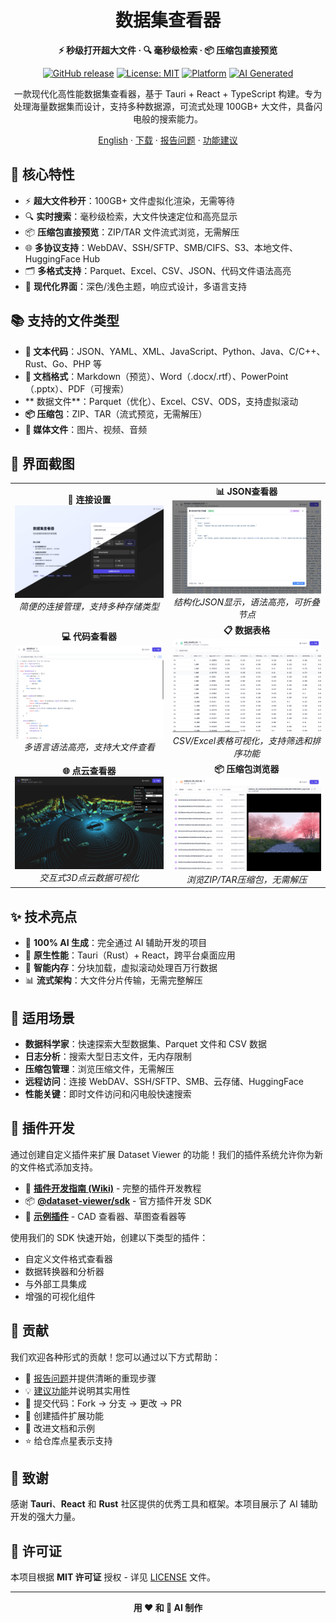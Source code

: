 <div align="center">

# 数据集查看器

**⚡ 秒级打开超大文件 · 🔍 毫秒级检索 · 📦 压缩包直接预览**

[![GitHub release](https://img.shields.io/github/release/stardustai/dataset-viewer.svg)](https://github.com/stardustai/dataset-viewer/releases/latest) [![License: MIT](https://img.shields.io/badge/License-MIT-yellow.svg)](https://opensource.org/licenses/MIT) [![Platform](https://img.shields.io/badge/platform-Windows%20%7C%20macOS%20%7C%20Linux-lightgrey)](https://github.com/stardustai/dataset-viewer/releases) [![AI Generated](https://img.shields.io/badge/100%25-AI%20Generated-blue)](https://github.com/stardustai/dataset-viewer)

一款现代化高性能数据集查看器，基于 Tauri + React + TypeScript 构建。专为处理海量数据集而设计，支持多种数据源，可流式处理 100GB+ 大文件，具备闪电般的搜索能力。

[English](README.md) · [下载](https://github.com/stardustai/dataset-viewer/releases/latest) · [报告问题](https://github.com/stardustai/dataset-viewer/issues) · [功能建议](https://github.com/stardustai/dataset-viewer/issues)

</div>



## 🚀 核心特性

- ⚡ **超大文件秒开**：100GB+ 文件虚拟化渲染，无需等待
- 🔍 **实时搜索**：毫秒级检索，大文件快速定位和高亮显示
- 📦 **压缩包直接预览**：ZIP/TAR 文件流式浏览，无需解压
- 🌐 **多协议支持**：WebDAV、SSH/SFTP、SMB/CIFS、S3、本地文件、HuggingFace Hub
- 🗂️ **多格式支持**：Parquet、Excel、CSV、JSON、代码文件语法高亮
- 🎨 **现代化界面**：深色/浅色主题，响应式设计，多语言支持

## 📚 支持的文件类型

- **📄 文本代码**：JSON、YAML、XML、JavaScript、Python、Java、C/C++、Rust、Go、PHP 等
- **📝 文档格式**：Markdown（预览）、Word（.docx/.rtf）、PowerPoint（.pptx）、PDF（可搜索）
- ** 数据文件**：Parquet（优化）、Excel、CSV、ODS，支持虚拟滚动
- **📦 压缩包**：ZIP、TAR（流式预览，无需解压）
- **📱 媒体文件**：图片、视频、音频

## 📸 界面截图

<div align="center">
<table width="100%">
  <tr>
    <td align="center" width="50%">
      <b>🔗 连接设置</b><br>
      <img src="screenshots/connect.png" alt="连接设置" style="max-width:100%;">
      <br><em>简便的连接管理，支持多种存储类型</em>
    </td>
    <td align="center" width="50%">
      <b>📊 JSON查看器</b><br>
      <img src="screenshots/json.png" alt="JSON查看器" style="max-width:100%;">
      <br><em>结构化JSON显示，语法高亮，可折叠节点</em>
    </td>
  </tr>
  <tr>
    <td align="center" width="50%">
      <b>💻 代码查看器</b><br>
      <img src="screenshots/code.png" alt="代码查看器" style="max-width:100%;">
      <br><em>多语言语法高亮，支持大文件查看</em>
    </td>
    <td align="center" width="50%">
      <b>📋 数据表格</b><br>
      <img src="screenshots/sheet.png" alt="数据表格" style="max-width:100%;">
      <br><em>CSV/Excel表格可视化，支持筛选和排序功能</em>
    </td>
  </tr>
  <tr>
    <td align="center" width="50%">
      <b>🌐 点云查看器</b><br>
      <img src="screenshots/pointcloud.png" alt="点云查看器" style="max-width:100%;">
      <br><em>交互式3D点云数据可视化</em>
    </td>
    <td align="center" width="50%">
      <b>📦 压缩包浏览器</b><br>
      <img src="screenshots/archive.png" alt="压缩包浏览器" style="max-width:100%;">
      <br><em>浏览ZIP/TAR压缩包，无需解压</em>
    </td>
  </tr>
</table>
</div>

## ✨ 技术亮点

- 🤖 **100% AI 生成**：完全通过 AI 辅助开发的项目
- 🚀 **原生性能**：Tauri（Rust）+ React，跨平台桌面应用
- 🧠 **智能内存**：分块加载，虚拟滚动处理百万行数据
- 📊 **流式架构**：大文件分片传输，无需完整解压

## 🎯 适用场景

- **数据科学家**：快速探索大型数据集、Parquet 文件和 CSV 数据
- **日志分析**：搜索大型日志文件，无内存限制
- **压缩包管理**：浏览压缩文件，无需解压
- **远程访问**：连接 WebDAV、SSH/SFTP、SMB、云存储、HuggingFace
- **性能关键**：即时文件访问和闪电般快速搜索

## 🔌 插件开发

通过创建自定义插件来扩展 Dataset Viewer 的功能！我们的插件系统允许你为新的文件格式添加支持。

- 📖 **[插件开发指南 (Wiki)](https://github.com/stardustai/dataset-viewer/wiki/%E6%8F%92%E4%BB%B6%E5%BC%80%E5%8F%91%E6%8C%87%E5%8D%97)** - 完整的插件开发教程
- 📦 **[@dataset-viewer/sdk](https://www.npmjs.com/package/@dataset-viewer/sdk)** - 官方插件开发 SDK
- 🎨 **[示例插件](https://github.com/stardustai/dataset-viewer/tree/main/packages)** - CAD 查看器、草图查看器等

使用我们的 SDK 快速开始，创建以下类型的插件：
- 自定义文件格式查看器
- 数据转换器和分析器
- 与外部工具集成
- 增强的可视化组件

## 🤝 贡献

我们欢迎各种形式的贡献！您可以通过以下方式帮助：

- 🐛 [报告问题](https://github.com/stardustai/dataset-viewer/issues)并提供清晰的重现步骤
- 💡 [建议功能](https://github.com/stardustai/dataset-viewer/issues)并说明其实用性
- 🔧 提交代码：Fork → 分支 → 更改 → PR
- 🔌 创建插件扩展功能
- 📖 改进文档和示例
- ⭐ 给仓库点星表示支持

## 🙏 致谢

感谢 **Tauri**、**React** 和 **Rust** 社区提供的优秀工具和框架。本项目展示了 AI 辅助开发的强大力量。

## 📄 许可证

本项目根据 **MIT 许可证** 授权 - 详见 [LICENSE](LICENSE) 文件。

---

<div align="center">

**用 ❤️ 和 🤖 AI 制作**

</div>
